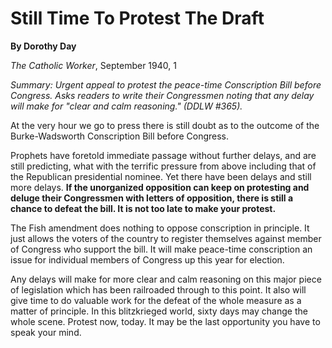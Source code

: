 Still Time To Protest The Draft
===============================

**By Dorothy Day**

*The Catholic Worker*, September 1940, 1

*Summary: Urgent appeal to protest the peace-time Conscription Bill
before Congress. Asks readers to write their Congressmen noting that any
delay will make for "clear and calm reasoning." (DDLW \#365).*

At the very hour we go to press there is still doubt as to the outcome
of the Burke-Wadsworth Conscription Bill before Congress.

Prophets have foretold immediate passage without further delays, and are
still predicting, what with the terrific pressure from above including
that of the Republican presidential nominee. Yet there have been delays
and still more delays. **If the unorganized opposition can keep on
protesting and deluge their Congressmen with letters of opposition,
there is still a chance to defeat the bill. It is not too late to make
your protest.**

The Fish amendment does nothing to oppose conscription in principle. It
just allows the voters of the country to register themselves against
member of Congress who support the bill. It will make peace-time
conscription an issue for individual members of Congress up this year
for election.

Any delays will make for more clear and calm reasoning on this major
piece of legislation which has been railroaded through to this point. It
also will give time to do valuable work for the defeat of the whole
measure as a matter of principle. In this blitzkrieged world, sixty days
may change the whole scene. Protest now, today. It may be the last
opportunity you have to speak your mind.
